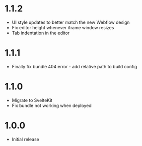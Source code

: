 # 1.1.2
- UI style updates to better match the new Webflow design
- Fix editor height whenever iframe window resizes
- Tab indentation in the editor

# 1.1.1
- Finally fix bundle 404 error - add relative path to build config

# 1.1.0

- Migrate to SvelteKit
- Fix bundle not working when deployed

# 1.0.0

- Initial release
